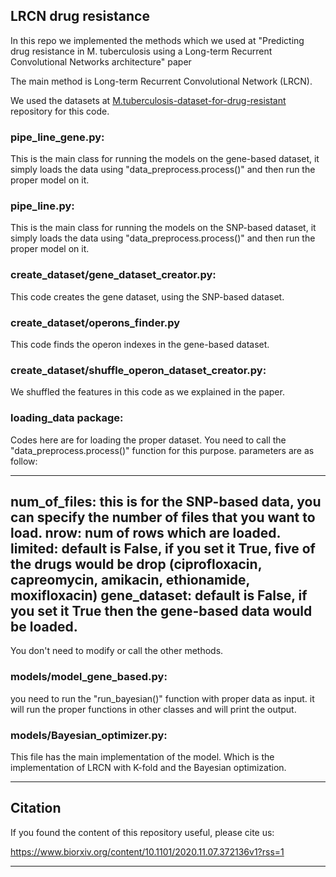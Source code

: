 ## LRCN drug resistance

In this repo we implemented the methods which we used at "Predicting drug resistance in M. tuberculosis using a Long-term Recurrent Convolutional Networks architecture" paper

The main method is Long-term Recurrent Convolutional Network (LRCN).

We used the datasets at [M.tuberculosis-dataset-for-drug-resistant](https://github.com/AmirHoseinSafari/M.tuberculosis-dataset-for-drug-resistant) repository for this code.

### pipe_line_gene.py:

This is the main class for running the models on the gene-based dataset, it simply loads the data using "data_preprocess.process()" and then run the proper model on it.

### pipe_line.py:

This is the main class for running the models on the SNP-based dataset, it simply loads the data using "data_preprocess.process()" and then run the proper model on it.

### create_dataset/gene_dataset_creator.py:

This code creates the gene dataset, using the SNP-based dataset. 

### create_dataset/operons_finder.py

This code finds the operon indexes in the gene-based dataset.

### create_dataset/shuffle_operon_dataset_creator.py:

We shuffled the features in this code as we explained in the paper.

### loading_data package:

Codes here are for loading the proper dataset. You need to call the "data_preprocess.process()" function for this purpose. 
parameters are as follow:

---
num_of_files: this is for the SNP-based data, you can specify the number of files that you want to load.
nrow: num of rows which are loaded.
limited: default is False, if you set it True, five of the drugs would be drop (ciprofloxacin, capreomycin, amikacin, ethionamide, moxifloxacin)
gene_dataset: default is False, if you set it True then the gene-based data would be loaded. 
---

You don't need to modify or call the other methods.

### models/model_gene_based.py:

you need to run the "run_bayesian()" function with proper data as input. it will run the proper functions in other classes and will print the output.

### models/Bayesian_optimizer.py:
This file has the main implementation of the model. Which is the implementation of LRCN with K-fold and the Bayesian optimization.


---

## Citation
If you found the content of this repository useful, please cite us:

https://www.biorxiv.org/content/10.1101/2020.11.07.372136v1?rss=1

---
